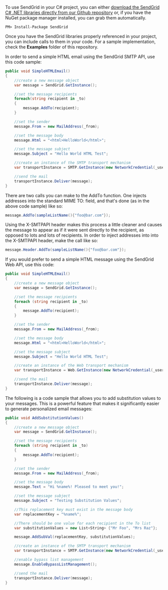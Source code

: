 To use SendGrid in your C# project, you can either <a href="https://github.com/sendgrid/sendgrid-csharp.git">download the SendGrid C# .NET libraries directly from our Github repository</a> or, if you have the NuGet package manager installed, you can grab them automatically.

```
PM> Install-Package SendGrid 
```

Once you have the SendGrid libraries properly referenced in your project, you can include calls to them in your code. For a sample implementation, check the **Examples** folder of this repository.

In order to send a simple HTML email using the SendGrid SMTP API, use this code sample:

```csharp
public void SimpleHTMLEmail()
{
    //create a new message object
    var message = SendGrid.GetInstance();

    //set the message recipients
    foreach(string recipient in _to)
    {
        message.AddTo(recipient);
    }

    //set the sender
    message.From = new MailAddress(_from);

    //set the message body
    message.Html = "<html>HelloWorld</html>";

    //set the message subject
    message.Subject = "Hello World HTML Test";

    //create an instance of the SMTP transport mechanism
    var transportInstance = SMTP.GetInstance(new NetworkCredential(_username, _password));

    //send the mail
    transportInstance.Deliver(message);
}
```

There are two calls you can make to the AddTo function. One injects addresses into the standard MIME TO: field, and that's done (as in the above code sample) like so:

```csharp
message.AddTo(sampleListName(){"foo@bar.com"});
```

Using the X-SMTPAPI header makes this process a little cleaner and causes the message to appear as if it were sent directly to the recipient, as opposed to lots and lots of recipients. In order to inject addresses into into the X-SMTPAPI header, make the call like so:

```csharp
message.Header.AddTo(sampleListName(){"foo@bar.com"});
```

If you would prefer to send a simple HTML message using the SendGrid Web API, use this code:

```csharp
public void SimpleHTMLEmail()
{
    //create a new message object
    var message = SendGrid.GetInstance();

    //set the message recipients
    foreach (string recipient in _to)
    {
        message.AddTo(recipient);
    }

    //set the sender
    message.From = new MailAddress(_from);

    //set the message body
    message.Html = "<html>HelloWorld</html>";

    //set the message subject
    message.Subject = "Hello World HTML Test";

    //create an instance of the Web transport mechanism
    var transportInstance = Web.GetInstance(new NetworkCredential(_username, _password));

    //send the mail
    transportInstance.Deliver(message);
}
```

The following is a code sample that allows you to add substitution values to your messages. This is a powerful feature that makes it significantly easier to generate personalized email messages:

```csharp
public void AddSubstitutionValues()
{
    //create a new message object
    var message = SendGrid.GetInstance();

    //set the message recipients
    foreach (string recipient in _to)
    {
        message.AddTo(recipient);
    }

    //set the sender
    message.From = new MailAddress(_from);

    //set the message body
    message.Text = "Hi %name%! Pleased to meet you!";

    //set the message subject
    message.Subject = "Testing Substitution Values";

    //This replacement key must exist in the message body
    var replacementKey = "%name%";

    //There should be one value for each recipient in the To list
    var substitutionValues = new List<String> {"Mr Foo", "Mrs Raz"};

    message.AddSubVal(replacementKey, substitutionValues);

    //create an instance of the SMTP transport mechanism
    var transportInstance = SMTP.GetInstance(new NetworkCredential(_username, _password));

    //enable bypass list management
    message.EnableBypassListManagement();

    //send the mail
    transportInstance.Deliver(message);
}
```
